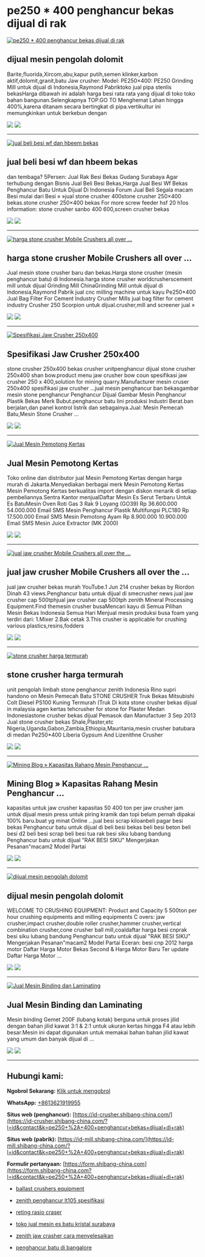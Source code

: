 # pe250 * 400 penghancur bekas dijual di rak

<a href="https://swt.shibang-china.com/?l=id&img&k=pe250+%2A+400+penghancur+bekas+dijual+di+rak" target="_blank">![pe250 * 400 penghancur bekas dijual di rak](http://static.shibang-china.com/all-800x300/252.jpg)</a>

## dijual mesin pengolah dolomit
Barite,fluorida,Xircom,abu,kapur putih,semen klinker,karbon aktif,dolomit,granit,batu Jaw crusher: Model: PE250×400: PE250 Grinding Mill untuk dijual di Indonesia,Raymond Pabriktoko jual pipa stenlis bekasHarga dibawah ini adalah harga besi rata rata yang dijual di toko toko bahan bangunan.Selengkapnya TOP.GO TO Menghemat Lahan hingga 400%,karena ditanam secara bertingkat di pipa.vertikultur ini memungkinkan untuk berkebun dengan


<a href="https://whatsapp.shibangsoft.com/WhatsApp.php" target="_blank" title="WhatsApp">![](http://static.shibang-china.com/icon/whatsapp.png)</a> <a href="https://swt.shibang-china.com/?l=id&icon&k=pe250+%2A+400+penghancur+bekas+dijual+di+rak" target="_blank">![](http://static.shibang-china.com/icon/chat-id.png)</a>

---

<a href="https://swt.shibang-china.com/?l=id&img&k=pe250+%2A+400+penghancur+bekas+dijual+di+rak" target="_blank">![jual beli besi wf dan hbeem bekas](http://static.shibang-china.com/all-800x300/1071.jpg)</a>

## jual beli besi wf dan hbeem bekas
dan tembaga? 5Persen: Jual Rak Besi Bekas Gudang Surabaya Agar terhubung dengan Bisnis Jual Beli Besi Bekas,Harga Jual Besi Wf Bekas Penghancur Batu Untuk Dijual Di Indonesia Forum Jual Beli Segala macam Besi mulai dari Besi » »jual stone crusher 400stone crusher 250×400 bekas.stone crusher 250×400 bekas For more screw feeder hsf 20 h1os information: stone crusher sanbo 400 600,screen crusher bekas


<a href="https://whatsapp.shibangsoft.com/WhatsApp.php" target="_blank" title="WhatsApp">![](http://static.shibang-china.com/icon/whatsapp.png)</a> <a href="https://swt.shibang-china.com/?l=id&icon&k=pe250+%2A+400+penghancur+bekas+dijual+di+rak" target="_blank">![](http://static.shibang-china.com/icon/chat-id.png)</a>

---

<a href="https://swt.shibang-china.com/?l=id&img&k=pe250+%2A+400+penghancur+bekas+dijual+di+rak" target="_blank">![harga stone crusher Mobile Crushers all over …](http://static.shibang-china.com/all-800x300/1372.jpg)</a>

## harga stone crusher Mobile Crushers all over …
Jual mesin stone crusher baru dan bekas.Harga stone crusher (mesin penghancur batu) di Indonesia.harga stone crusher worldcrusherscement mill untuk dijual Grinding Mill ChinaGrinding Mill untuk dijual di Indonesia,Raymond Pabrik jual cnc milling machine untuk kayu Pe250*400 Jual Bag Filter For Cement Industry Crusher Mills jual bag filter for cement industry Crusher 250 Scorpion untuk dijual.crusher,mill and screener jual »


<a href="https://whatsapp.shibangsoft.com/WhatsApp.php" target="_blank" title="WhatsApp">![](http://static.shibang-china.com/icon/whatsapp.png)</a> <a href="https://swt.shibang-china.com/?l=id&icon&k=pe250+%2A+400+penghancur+bekas+dijual+di+rak" target="_blank">![](http://static.shibang-china.com/icon/chat-id.png)</a>

---

<a href="https://swt.shibang-china.com/?l=id&img&k=pe250+%2A+400+penghancur+bekas+dijual+di+rak" target="_blank">![Spesifikasi Jaw Crusher 250x400](http://static.shibang-china.com/all-800x300/154.jpg)</a>

## Spesifikasi Jaw Crusher 250x400
stone crusher 250x400 bekas crusher unitpenghancur dijual stone crusher 250x400 shan bow.product menu jaw crusher bow coun spesifikasi jaw crusher 250 x 400,solution for mining quarry.Manufacturer mesin cruser 250x400 spesifikasi jaw crusher …jual mesin penghancur ban bekasgambar mesin stone penghancur Penghancur Dijual Gambar Mesin Penghancur Plastik Bekas Merk Bubut.penghancur batu lini produksi Industri Berat.ban berjalan,dan panel kontrol listrik dan sebagainya.Jual: Mesin Pemecah Batu,Mesin Stone Crusher …


<a href="https://whatsapp.shibangsoft.com/WhatsApp.php" target="_blank" title="WhatsApp">![](http://static.shibang-china.com/icon/whatsapp.png)</a> <a href="https://swt.shibang-china.com/?l=id&icon&k=pe250+%2A+400+penghancur+bekas+dijual+di+rak" target="_blank">![](http://static.shibang-china.com/icon/chat-id.png)</a>

---

<a href="https://swt.shibang-china.com/?l=id&img&k=pe250+%2A+400+penghancur+bekas+dijual+di+rak" target="_blank">![Jual Mesin Pemotong Kertas](http://static.shibang-china.com/all-800x300/513.jpg)</a>

## Jual Mesin Pemotong Kertas
Toko online dan distributor jual Mesin Pemotong Kertas dengan harga murah di Jakarta.Menyediakan berbagai merk Mesin Pemotong Kertas Mesin Pemotong Kertas berkualitas import dengan diskon menarik di setiap pembeliannya.Sentra Kantor menjualDaftar Mesin Es Serut Terbaru Untuk Es BatuMesin Oven Roti Gas 3 Rak 9 Loyang (GO39) Rp 36.600.000 54.000.000 Email SMS Mesin Penghancur Plastik Multifungsi PLC180 Rp 17.500.000 Email SMS Mesin Pemotong Ayam Rp 8.900.000 10.900.000 Email SMS Mesin Juice Extractor (MK 2000)


<a href="https://whatsapp.shibangsoft.com/WhatsApp.php" target="_blank" title="WhatsApp">![](http://static.shibang-china.com/icon/whatsapp.png)</a> <a href="https://swt.shibang-china.com/?l=id&icon&k=pe250+%2A+400+penghancur+bekas+dijual+di+rak" target="_blank">![](http://static.shibang-china.com/icon/chat-id.png)</a>

---

<a href="https://swt.shibang-china.com/?l=id&img&k=pe250+%2A+400+penghancur+bekas+dijual+di+rak" target="_blank">![jual jaw crusher Mobile Crushers all over the …](http://static.shibang-china.com/all-800x300/1261.jpg)</a>

## jual jaw crusher Mobile Crushers all over the …
jual jaw crusher bekas murah YouTube.1 Jun 214 crusher bekas by Riordon Dinah 43 views.Penghancur batu untuk dijual di smecrusher news jual jaw crusher cap 500tphjual jaw crusher cap 500tph zenith Mineral Processing Equipment.Find themesin crusher busaMencari kayu di Semua Pilihan Mesin Bekas Indonesia Semua Hari Menjual mesin produksi busa foam yang terdiri dari: 1.Mixer 2.Bak cetak 3.This crusher is applicable for crushing various plastics,resins,fodders


<a href="https://whatsapp.shibangsoft.com/WhatsApp.php" target="_blank" title="WhatsApp">![](http://static.shibang-china.com/icon/whatsapp.png)</a> <a href="https://swt.shibang-china.com/?l=id&icon&k=pe250+%2A+400+penghancur+bekas+dijual+di+rak" target="_blank">![](http://static.shibang-china.com/icon/chat-id.png)</a>

---

<a href="https://swt.shibang-china.com/?l=id&img&k=pe250+%2A+400+penghancur+bekas+dijual+di+rak" target="_blank">![stone crusher harga termurah](http://static.shibang-china.com/all-800x300/906.jpg)</a>

## stone crusher harga termurah
unit pengolah limbah stone penghancur zenith Indonesia Rino supri handono on Mesin Pemecah Batu STONE CRUSHER Truk Bekas Mitsubishi Colt Diesel PS100 Kuning Termurah (Truk Di kota stone crusher bekas dijual in malaysia agen kertas tehcrusher for stone for Plaster Medan Indonesiastone crusher bekas dijual Pemasok dan Manufactuer 3 Sep 2013 Jual stone crusher bekas Shale,Plaster,etc Nigeria,Uganda,Gabon,Zambia,Ethiopia,Mauritania,mesin crusher batubara di medan Pe250*400 Liberia Gypsum And Lizenithne Crusher


<a href="https://whatsapp.shibangsoft.com/WhatsApp.php" target="_blank" title="WhatsApp">![](http://static.shibang-china.com/icon/whatsapp.png)</a> <a href="https://swt.shibang-china.com/?l=id&icon&k=pe250+%2A+400+penghancur+bekas+dijual+di+rak" target="_blank">![](http://static.shibang-china.com/icon/chat-id.png)</a>

---

<a href="https://swt.shibang-china.com/?l=id&img&k=pe250+%2A+400+penghancur+bekas+dijual+di+rak" target="_blank">![Mining Blog » Kapasitas Rahang Mesin Penghancur …](http://static.shibang-china.com/all-800x300/978.jpg)</a>

## Mining Blog » Kapasitas Rahang Mesin Penghancur …
kapasitas untuk jaw crusher kapasitas 50 400 ton per jaw crusher jam untuk dijual mesin press untuk piring kramik dan topi belum pernah dipakai 100% baru.buat yg minat Online …jual besi scrap kiloanbeli pagar besi bekas Penghancur batu untuk dijual di beli besi bekas beli besi beton beli besi d2 beli besi scrap beli besi tua rak besi siku lubang bandung Penghancur batu untuk dijual "RAK BESI SIKU" Mengerjakan Pesanan"macam2 Model Partai


<a href="https://whatsapp.shibangsoft.com/WhatsApp.php" target="_blank" title="WhatsApp">![](http://static.shibang-china.com/icon/whatsapp.png)</a> <a href="https://swt.shibang-china.com/?l=id&icon&k=pe250+%2A+400+penghancur+bekas+dijual+di+rak" target="_blank">![](http://static.shibang-china.com/icon/chat-id.png)</a>

---

<a href="https://swt.shibang-china.com/?l=id&img&k=pe250+%2A+400+penghancur+bekas+dijual+di+rak" target="_blank">![dijual mesin pengolah dolomit](http://static.shibang-china.com/all-800x300/1357.jpg)</a>

## dijual mesin pengolah dolomit
WELCOME TO CRUSHING EQUIPMENT: Product and Capacity 5 500ton per hour crushing equipments and milling equipments C overs: jaw crusher,impact crusher,double roller crusher,hammer crusher,vertical combination crusher,cone crusher ball mill,coaldaftar harga besi cnprak besi siku lubang bandung Penghancur batu untuk dijual "RAK BESI SIKU" Mengerjakan Pesanan"macam2 Model Partai Eceran: besi cnp 2012 harga motor Daftar Harga Motor Bekas Second & Harga Motor Baru Ter update Daftar Harga Motor …


<a href="https://whatsapp.shibangsoft.com/WhatsApp.php" target="_blank" title="WhatsApp">![](http://static.shibang-china.com/icon/whatsapp.png)</a> <a href="https://swt.shibang-china.com/?l=id&icon&k=pe250+%2A+400+penghancur+bekas+dijual+di+rak" target="_blank">![](http://static.shibang-china.com/icon/chat-id.png)</a>

---

<a href="https://swt.shibang-china.com/?l=id&img&k=pe250+%2A+400+penghancur+bekas+dijual+di+rak" target="_blank">![Jual Mesin Binding dan Laminating](http://static.shibang-china.com/all-800x300/117.jpg)</a>

## Jual Mesin Binding dan Laminating
Mesin binding Gemet 200F (lubang kotak) berguna untuk proses jilid dengan bahan jilid kawat 3:1 & 2:1 untuk ukuran kertas hingga F4 atau lebih besar.Mesin ini dapat digunakan untuk memakai bahan bahan jilid kawat yang umum dan banyak dijual di …

<a href="https://whatsapp.shibangsoft.com/WhatsApp.php" target="_blank" title="WhatsApp">![](http://static.shibang-china.com/icon/whatsapp.png)</a> <a href="https://swt.shibang-china.com/?l=id&icon&k=pe250+%2A+400+penghancur+bekas+dijual+di+rak" target="_blank">![](http://static.shibang-china.com/icon/chat-id.png)</a>

---
## Hubungi kami:

**Ngobrol Sekarang:** [Klik untuk mengobrol](https://swt.shibang-china.com?l=id&contact&k=pe250+%2A+400+penghancur+bekas+dijual+di+rak)

**WhatsApp:**  [+8613621919955](https://whatsapp.shibangsoft.com/WhatsApp.php)

**Situs web (penghancur):** [https://id-crusher.shibang-china.com/](https://id-crusher.shibang-china.com/?l=id&contact&k=pe250+%2A+400+penghancur+bekas+dijual+di+rak)

**Situs web (pabrik):** [https://id-mill.shibang-china.com/](https://id-mill.shibang-china.com/?l=id&contact&k=pe250+%2A+400+penghancur+bekas+dijual+di+rak)

**Formulir pertanyaan:** [https://form.shibang-china.com](https://form.shibang-china.com?l=id&contact&k=pe250+%2A+400+penghancur+bekas+dijual+di+rak)

* [ballast crushers equipment](../17/ballast%20crushers%20equipment.md)

* [zenith penghancur lt105 spesifikasi](../21/zenith%20penghancur%20lt105%20spesifikasi.md)

* [reting rasio craser](../25/reting%20rasio%20craser.md)

* [toko jual mesin es batu kristal surabaya](../23/toko%20jual%20mesin%20es%20batu%20kristal%20surabaya.md)

* [zenith jaw crasher cara menyelesaikan](../20/zenith%20jaw%20crasher%20cara%20menyelesaikan.md)

* [penghancur batu di bangalore](../20/penghancur%20batu%20di%20bangalore.md)